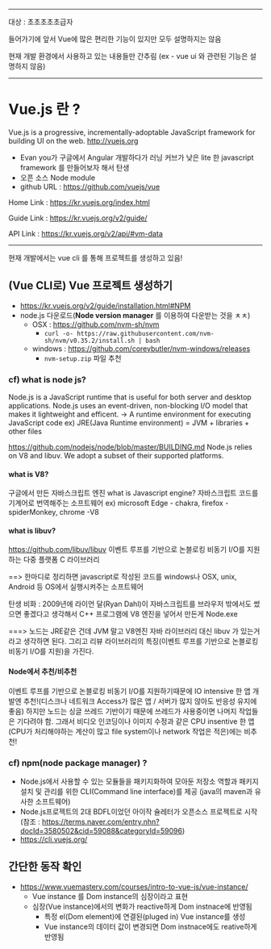 ***
대상 : 초초초초초급자

들어가기에 앞서 Vue에 많은 편리한 기능이 있지만 모두 설명하지는 않음

현재 개발 환경에서 사용하고 있는 내용들만 간추림
(ex - vue ui 와 관련된 기능은 설명하지 않음)
***
# Vue.js 란 ? 
Vue.js is a progressive, incrementally-adoptable JavaScript framework for building UI on the web. http://vuejs.org
* Evan you가 구글에서 Angular 개발하다가 러닝 커브가 낮은 lite 한 javascript framework 를 만들어보자 해서 탄생
* 오픈 소스 Node module
* github URL : https://github.com/vuejs/vue

Home Link : https://kr.vuejs.org/index.html

Guide Link : https://kr.vuejs.org/v2/guide/

API Link : https://kr.vuejs.org/v2/api/#vm-data

* * *

현재 개발에서는 vue cli 를 통해 프로젝트를 생성하고 있음!
## (Vue CLI로) Vue 프로젝트 생성하기
* https://kr.vuejs.org/v2/guide/installation.html#NPM
* node.js 다운로드(**Node version manager** 를 이용하여 다운받는 것을 ㅊㅊ)
    * OSX : https://github.com/nvm-sh/nvm
      * `curl -o- https://raw.githubusercontent.com/nvm-sh/nvm/v0.35.2/install.sh | bash`
    * windows : https://github.com/coreybutler/nvm-windows/releases
      * `nvm-setup.zip` 파일 추천

### cf) what is node js?
Node.js is a JavaScript runtime that is useful for both server and desktop applications.
Node.js uses an event-driven, non-blocking I/O model that makes it lightweight and efficent.
-> A runtime environment for executing JavaScript code
ex) JRE(Java Runtime environment) = JVM + libraries + other files

https://github.com/nodejs/node/blob/master/BUILDING.md
Node.js relies on V8 and libuv. We adopt a subset of their supported platforms.

#### what is V8?
구글에서 만든 자바스크립트 엔진
what is Javascript engine?
자바스크립트 코드를 기계어로 번역해주는 소프트웨어
ex) microsoft Edge - chakra, firefox - spiderMonkey, chrome -V8

#### what is libuv?
https://github.com/libuv/libuv
이벤트 루프를 기반으로 논블로킹 비동기 I/O를 지원하는 다중 플랫폼 C 라이브러리

==> 한마디로 정리하면 javascript로 작성된 코드를 windows나 OSX, unix, Android 등 OS에서 실행시켜주는 소프트웨어

탄생 비화 : 2009년에 라이언 달(Ryan Dahl)이 자바스크립트를 브라우저 밖에서도 썼으면 좋겠다고 생각해서  C++ 프로그램에 V8 엔진을 넣어서 만든게  Node.exe

===> 노드는 JRE같은 건데 JVM 말고 V8엔진 자바 라이브러리 대신 libuv 가 있는거라고 생각하면 된다. 그리고 리뷰 라이브러리의 특징(이벤트 루프를 기반으로 논블로킹 비동기 I/O를 지원)을 가진다. 

#### Node에서 추천/비추천
이벤트 루프를 기반으로 논블로킹 비동기 I/O를 지원하기때문에 IO intensive 한 앱 개발엔 추천!(디스크나 네트워크 Access가 많은 앱 / 서버가 많지 않아도 반응성 유지에 좋음)
하지만 노드는 싱글 쓰레드 기반이기 때문에 쓰레드가 사용중이면 나머지 작업들은 기다려야 함. 그래서 비디오 인코딩이나 이미지 수정과 같은 CPU insentive 한 앱 (CPU가 처리해야하는 계산이 많고 file system이나 network 작업은 적은)에는 비추천!

### cf) npm(node package manager) ? 
* Node.js에서 사용할 수 있는 모듈들을 패키지화하여 모아둔 저장소 역할과 패키지 설치 및 관리를 위한 CLI(Command line interface)를 제공 (java의 maven과 유사한 소프트웨어)
* Node.js프로젝트의 2대 BDFL이었던 아이작 슐레터가 오픈소스 프로젝트로 시작(참조 : https://terms.naver.com/entry.nhn?docId=3580502&cid=59088&categoryId=59096)
* https://cli.vuejs.org/


## 간단한 동작 확인
* https://www.vuemastery.com/courses/intro-to-vue-js/vue-instance/
  * Vue instance 를 Dom instance의 심장이라고 표현
  * 심장(Vue instance)에서의 변화가 reactive하게 Dom instnace에 반영됨
    * 특정 el(Dom element)에 연결된(pluged in) Vue instance를 생성
    * Vue instance의 데이터 값이 변경되면 Dom instnace에도 reative하게 반영됨
